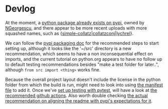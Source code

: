 # Devlog
At the moment, a [python package already exists on pypi](https://pypi.org/project/collatz/), owned by [NGeorgescu](https://github.com/NGeorgescu/collatz), and there appear to be more recent uploads with more squashed names, such as {[simple-collatz](https://pypi.org/project/simple-collatz/)|[collatzconj](https://pypi.org/project/collatzconj/)|[lychrel](https://pypi.org/project/lychrel/)}. 

We can follow the [pypi packaging doc](https://packaging.python.org/en/latest/tutorials/packaging-projects/) for the recommended steps to start setting up, although it looks like the '~/src' directory is a new recommendation, which seems to have a non inconsequential effect on imports, and the current tutorial on python.org appears to have no follow up to default testing recommendations besides "make a test folder for later..", although `from src import <thing>` works fine.

Because the overall project layout doesn't include the license in the python folder from which the build is run, might need to look into using [the manifest file](https://packaging.python.org/en/latest/guides/using-manifest-in/) to add it. Once we've [set up testing with pytest](https://docs.pytest.org/en/7.1.x/getting-started.html#get-started), will have a look at [the recommended github actions](https://packaging.python.org/en/latest/guides/publishing-package-distribution-releases-using-github-actions-ci-cd-workflows/). Also worth double checking [the actual recommendation on aligning the readme with pypi's expectations for it](https://packaging.python.org/en/latest/guides/making-a-pypi-friendly-readme/).
